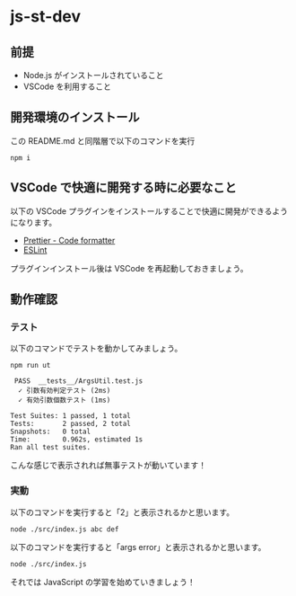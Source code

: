 # js-st-dev

## 前提

- Node.js がインストールされていること
- VSCode を利用すること

## 開発環境のインストール

この README.md と同階層で以下のコマンドを実行

```
npm i
```

## VSCode で快適に開発する時に必要なこと

以下の VSCode プラグインをインストールすることで快適に開発ができるようになります。

- [Prettier - Code formatter](https://marketplace.visualstudio.com/items?itemName=esbenp.prettier-vscode)
- [ESLint](https://marketplace.visualstudio.com/items?itemName=dbaeumer.vscode-eslint)

プラグインインストール後は VSCode を再起動しておきましょう。

## 動作確認

### テスト

以下のコマンドでテストを動かしてみましょう。

```
npm run ut
```

```
 PASS  __tests__/ArgsUtil.test.js
  ✓ 引数有効判定テスト (2ms)
  ✓ 有効引数個数テスト (1ms)

Test Suites: 1 passed, 1 total
Tests:       2 passed, 2 total
Snapshots:   0 total
Time:        0.962s, estimated 1s
Ran all test suites.
```

こんな感じで表示されれば無事テストが動いています！

### 実動

以下のコマンドを実行すると「2」と表示されるかと思います。

```
node ./src/index.js abc def
```

以下のコマンドを実行すると「args error」と表示されるかと思います。

```
node ./src/index.js
```

それでは JavaScript の学習を始めていきましょう！
